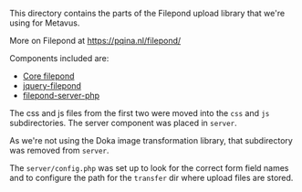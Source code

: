 This directory contains the parts of the Filepond upload library that we're
using for Metavus.

More on Filepond at https://pqina.nl/filepond/

Components included are:

  - [Core filepond](https://github.com/pqina/filepond)
  - [jquery-filepond](https://github.com/pqina/jquery-filepond)
  - [filepond-server-php](https://github.com/pqina/filepond-server-php)

The css and js files from the first two were moved into the `css` and `js`
subdirectories. The server component was placed in `server`.

As we're not using the Doka image transformation library, that subdirectory was
removed from `server`.

The `server/config.php` was set up to look for the correct form field names and
to configure the path for the `transfer` dir where upload files are stored.
